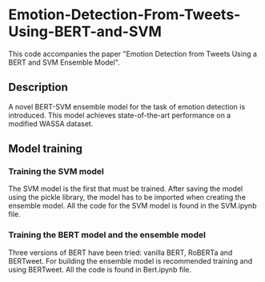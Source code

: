 # Emotion-Detection-From-Tweets-Using-BERT-and-SVM

This code accompanies the paper "Emotion Detection from Tweets Using a BERT and SVM Ensemble Model".

## Description

A novel BERT-SVM ensemble model for the task of emotion detection is introduced. This model achieves state-of-the-art performance on a modified WASSA dataset.


## Model training

### Training the SVM model

The SVM model is the first that must be trained. After saving the model using the pickle library, the model has to be imported when creating the ensemble model.
All the code for the SVM model is found in the SVM.ipynb file.

### Training the BERT model and the ensemble model
Three versions of BERT have been tried: vanilla BERT, RoBERTa and BERTweet.
For building the ensemble model is recommended training and using BERTweet.
All the code is found in Bert.ipynb file.
